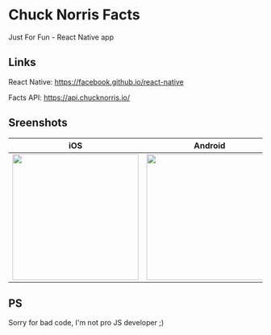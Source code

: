 # Chuck Norris Facts

Just For Fun - React Native app

## Links

React Native: https://facebook.github.io/react-native

Facts API: https://api.chucknorris.io/

## Sreenshots

| iOS | Android |
|-----|---------|
| <image src="media/ios.gif" width="250"> | <image src="media/android.gif" width="250"> |

## PS

Sorry for bad code, I'm not pro JS developer ;)